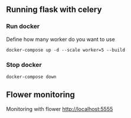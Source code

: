 
## Running flask with celery

### Run docker

Define how many worker do you want to use
```
docker-compose up -d --scale worker=5 --build
```
### Stop docker
```
docker-compose down
```

## Flower monitoring
Monitoring with flower [http://localhost:5555](http://localhost:5555)